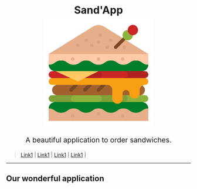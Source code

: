 <h1 align="center">
  Sand'App
  <br>
  <img src="public/images/sandwich.svg" alt="sandapp logo" title="sandapp logo" width="300">
  <br>
</h1>
<p align="center" style="font-size: 1.2rem;">A beautiful application to order sandwiches.</p>

> [Link1](bla) |
> [Link1](bla) |
> [Link1](bla) |
> [Link1](bla) |

<hr/>

## Our wonderful application
